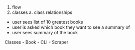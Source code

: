 1. flow
2. classes
    a. class relationships


- user sees list of 10 greatest books
- user is asked which book they want to see a summary of
- user sees summary of the book

Classes 
    - Book
    - CLI
    - Scraper